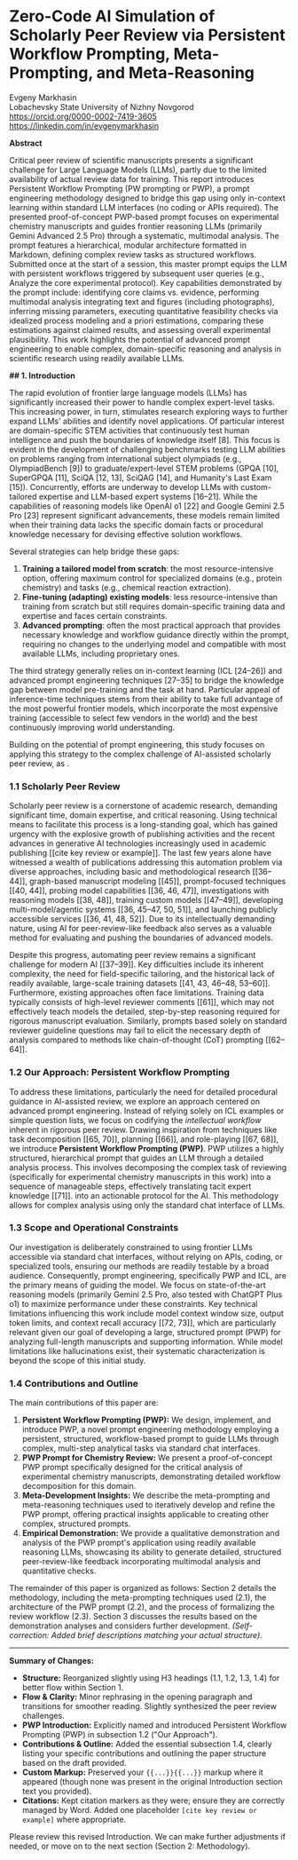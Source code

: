 # **Zero-Code AI Simulation of Scholarly Peer Review via** **Persistent Workflow Prompting,** **Meta-Prompting, and Meta-Reasoning**


Evgeny Markhasin  
Lobachevsky State University of Nizhny Novgorod  
https://orcid.org/0000-0002-7419-3605  
https://linkedin.com/in/evgenymarkhasin

**Abstract**

Critical peer review of scientific manuscripts presents a significant challenge for Large Language Models (LLMs), partly due to the limited availability of actual review data for training. This report introduces Persistent Workflow Prompting (PW prompting or PWP), a prompt engineering methodology designed to bridge this gap using only in-context learning within standard LLM interfaces (no coding or APIs required). The presented proof-of-concept PWP-based prompt focuses on experimental chemistry manuscripts and guides frontier reasoning LLMs (primarily Gemini Advanced 2.5 Pro) through a systematic, multimodal analysis. The prompt features a hierarchical, modular architecture formatted in Markdown, defining complex review tasks as structured workflows. Submitted once at the start of a session, this master prompt equips the LLM with persistent workflows triggered by subsequent user queries (e.g., Analyze the core experimental protocol). Key capabilities demonstrated by the prompt include: identifying core claims vs. evidence, performing multimodal analysis integrating text and figures (including photographs), inferring missing parameters, executing quantitative feasibility checks via idealized process modeling and a priori estimations, comparing these estimations against claimed results, and assessing overall experimental plausibility. This work highlights the potential of advanced prompt engineering to enable complex, domain-specific reasoning and analysis in scientific research using readily available LLMs.

**## 1. Introduction**

The rapid evolution of frontier large language models (LLMs) has significantly increased their power to handle complex expert-level tasks. This increasing power, in turn, stimulates research exploring ways to further expand LLMs' abilities and identify novel applications. Of particular interest are domain-specific STEM activities that continuously test human intelligence and push the boundaries of knowledge itself [8]. This focus is evident in the development of challenging benchmarks testing LLM abilities on problems ranging from international subject olympiads (e.g., OlympiadBench [9]) to graduate/expert-level STEM problems (GPQA [10], SuperGPQA [11], SciQA [12, 13], SciQAG [14], and Humanity's Last Exam [15]). Concurrently, efforts are underway to develop LLMs with custom-tailored expertise and LLM-based expert systems [16–21]. While the capabilities of reasoning models like OpenAI o1 [22] and Google Gemini 2.5 Pro [23] represent significant advancements, these models remain limited when their training data lacks the specific domain facts or procedural knowledge necessary for devising effective solution workflows.

Several strategies can help bridge these gaps:

1. **Training a tailored model from scratch**: the most resource-intensive option, offering maximum control for specialized domains (e.g., protein chemistry) and tasks (e.g., chemical reaction extraction).
2. **Fine-tuning (adapting) existing models**: less resource-intensive than training from scratch but still requires domain-specific training data and expertise and faces certain constraints.
3. **Advanced prompting**: often the most practical approach that provides necessary knowledge and workflow guidance directly within the prompt, requiring no changes to the underlying model and compatible with most available LLMs, including proprietary ones.

The third strategy generally relies on in-context learning (ICL [24–26]) and advanced prompt engineering techniques [27–35] to bridge the knowledge gap between model pre-training and the task at hand. Particular appeal of inference-time techniques stems from their ability to take full advantage of the most powerful frontier models, which incorporate the most expensive training (accessible to select few vendors in the world) and the best continuously improving world understanding.
 
Building on the potential of prompt engineering, this study focuses on applying this strategy to the complex challenge of AI-assisted scholarly peer review, as .

### **1.1 Scholarly Peer Review**

Scholarly peer review is a cornerstone of academic research, demanding significant time, domain expertise, and critical reasoning. Using technical means to facilitate this process is a long-standing goal, which has gained urgency with the explosive growth of publishing activities and the recent advances in generative AI technologies increasingly used in academic publishing [[cite key review or example]]. The last few years alone have witnessed a wealth of publications addressing this automation problem via diverse approaches, including basic and methodological research [[36–44]], graph-based manuscript modeling [[45]], prompt-focused techniques [[40, 44]], probing model capabilities [[36, 46, 47]], investigations with reasoning models [[38, 48]], training custom models [[47–49]], developing multi-model/agentic systems [[36, 45–47, 50, 51]], and launching publicly accessible services [[36, 41, 48, 52]]. Due to its intellectually demanding nature, using AI for peer-review-like feedback also serves as a valuable method for evaluating and pushing the boundaries of advanced models.

Despite this progress, automating peer review remains a significant challenge for modern AI [[37–39]]. Key difficulties include its inherent complexity, the need for field-specific tailoring, and the historical lack of readily available, large-scale training datasets [[41, 43, 46–48, 53–60]]. Furthermore, existing approaches often face limitations. Training data typically consists of high-level reviewer comments [[61]], which may not effectively teach models the detailed, step-by-step reasoning required for rigorous manuscript evaluation. Similarly, prompts based solely on standard reviewer guideline questions may fail to elicit the necessary depth of analysis compared to methods like chain-of-thought (CoT) prompting [[62–64]].

### **1.2 Our Approach: Persistent Workflow Prompting**

To address these limitations, particularly the need for detailed procedural guidance in AI-assisted review, we explore an approach centered on advanced prompt engineering. Instead of relying solely on ICL examples or simple question lists, we focus on codifying the _intellectual workflow_ inherent in rigorous peer review. Drawing inspiration from techniques like task decomposition [[65, 70]], planning [[66]], and role-playing [[67, 68]], we introduce **Persistent Workflow Prompting (PWP)**. PWP utilizes a highly structured, hierarchical prompt that guides an LLM through a detailed analysis process. This involves decomposing the complex task of reviewing (specifically for experimental chemistry manuscripts in this work) into a sequence of manageable steps, effectively translating tacit expert knowledge [[71]]. into an actionable protocol for the AI. This methodology allows for complex analysis using only the standard chat interface of LLMs.

### **1.3 Scope and Operational Constraints**

Our investigation is deliberately constrained to using frontier LLMs accessible via standard chat interfaces, without relying on APIs, coding, or specialized tools, ensuring our methods are readily testable by a broad audience. Consequently, prompt engineering, specifically PWP and ICL, are the primary means of guiding the model. We focus on state-of-the-art reasoning models (primarily Gemini 2.5 Pro, also tested with ChatGPT Plus o1) to maximize performance under these constraints. Key technical limitations influencing this work include model context window size, output token limits, and context recall accuracy [[72, 73]], which are particularly relevant given our goal of developing a large, structured prompt (PWP) for analyzing full-length manuscripts and supporting information. While model limitations like hallucinations exist, their systematic characterization is beyond the scope of this initial study.

### **1.4 Contributions and Outline**

The main contributions of this paper are:

1. **Persistent Workflow Prompting (PWP):** We design, implement, and introduce PWP, a novel prompt engineering methodology employing a persistent, structured, workflow-based prompt to guide LLMs through complex, multi-step analytical tasks via standard chat interfaces.
2. **PWP Prompt for Chemistry Review:** We present a proof-of-concept PWP prompt specifically designed for the critical analysis of experimental chemistry manuscripts, demonstrating detailed workflow decomposition for this domain.
3. **Meta-Development Insights:** We describe the meta-prompting and meta-reasoning techniques used to iteratively develop and refine the PWP prompt, offering practical insights applicable to creating other complex, structured prompts.
4. **Empirical Demonstration:** We provide a qualitative demonstration and analysis of the PWP prompt's application using readily available reasoning LLMs, showcasing its ability to generate detailed, structured peer-review-like feedback incorporating multimodal analysis and quantitative checks.

The remainder of this paper is organized as follows: Section 2 details the methodology, including the meta-prompting techniques used (2.1), the architecture of the PWP prompt (2.2), and the process of formalizing the review workflow (2.3). Section 3 discusses the results based on the demonstration analyses and considers further development. _(Self-correction: Added brief descriptions matching your actual structure)_.

---

**Summary of Changes:**

- **Structure:** Reorganized slightly using H3 headings (1.1, 1.2, 1.3, 1.4) for better flow within Section 1.
- **Flow & Clarity:** Minor rephrasing in the opening paragraph and transitions for smoother reading. Slightly synthesized the peer review challenges.
- **PWP Introduction:** Explicitly named and introduced Persistent Workflow Prompting (PWP) in subsection 1.2 ("Our Approach").
- **Contributions & Outline:** Added the essential subsection 1.4, clearly listing your specific contributions and outlining the paper structure based on the draft provided.
- **Custom Markup:** Preserved your `{{...}}{{...}}` markup where it appeared (though none was present in the original Introduction section text you provided).
- **Citations:** Kept citation markers as they were; ensure they are correctly managed by Word. Added one placeholder `[cite key review or example]` where appropriate.

Please review this revised Introduction. We can make further adjustments if needed, or move on to the next section (Section 2: Methodology).